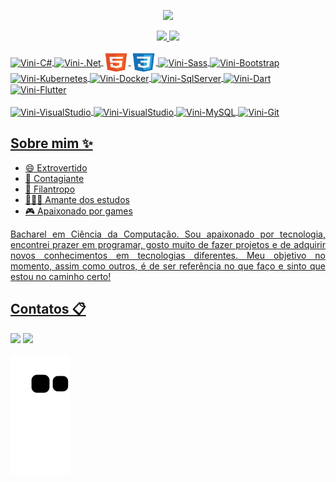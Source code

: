 <p align="center">
  <img src="https://readme-typing-svg.herokuapp.com/?size=24&duration=5000&color=DA4BA0&lines=Ol%C3%A1%2C+eu+sou+o+Vinicius!+%F0%9F%98%84%F0%9F%96%96%F0%9F%8F%BB;Bem+vindo+ao+meu+portf%C3%B3lio!;&font=Fira%20Code&center=false&width=400&height=50">
</p>

<div align="center">
  <a href="https://github.com/viniciushleandro">
  <img height="180em" src="https://github-readme-stats.vercel.app/api?username=viniciushleandro&show_icons=true&theme=radical&include_all_commits=true&count_private=true"/>
  <img height="180em" src="https://github-readme-stats.vercel.app/api/top-langs/?username=viniciushleandro&layout=compact&langs_count=7&theme=radical"/>
</div>  
  

<div style="display: inline_block"><br>
  <img align="center" alt="Vini-C#" height="35" width="45" src="https://cdn.jsdelivr.net/gh/devicons/devicon/icons/csharp/csharp-original.svg"/>
  <img align="center" alt="Vini-.Net" height="30" width="40" src="https://cdn.jsdelivr.net/gh/devicons/devicon/icons/dot-net/dot-net-plain-wordmark.svg" />
  <img align="center" alt="Vini-HTML" height="30" width="40" src="https://raw.githubusercontent.com/devicons/devicon/master/icons/html5/html5-original.svg"/>
  <img align="center" alt="Vini-CSS" height="30" width="40" src="https://raw.githubusercontent.com/devicons/devicon/master/icons/css3/css3-original.svg"/>
  <img align="center" alt="Vini-Sass" height="30" width="40" src="https://cdn.jsdelivr.net/gh/devicons/devicon/icons/sass/sass-original.svg"/>
  <img align="center" alt="Vini-Bootstrap" height="30" width="40" src="https://cdn.jsdelivr.net/gh/devicons/devicon/icons/bootstrap/bootstrap-plain-wordmark.svg"/>
  <img align="center" alt="Vini-Kubernetes" height="35" width="45" src="https://cdn.jsdelivr.net/gh/devicons/devicon/icons/kubernetes/kubernetes-plain-wordmark.svg"/>
  <img align="center" alt="Vini-Docker" height="35" width="45" src="https://cdn.jsdelivr.net/gh/devicons/devicon/icons/docker/docker-original-wordmark.svg" />
  <img align="center" alt="Vini-SqlServer" height="50" width="50" src="https://www.svgrepo.com/show/303229/microsoft-sql-server-logo.svg" />
  <img align="center" alt="Vini-Dart" height="60" width="60" src="https://cdn.jsdelivr.net/gh/devicons/devicon/icons/dart/dart-original-wordmark.svg">
  <img align="center" alt="Vini-Flutter" height="28" width="30" src="https://cdn.jsdelivr.net/gh/devicons/devicon/icons/flutter/flutter-original.svg">
</div>
 <div style="display: inline_block"><br>
  <img align="center" alt="Vini-VisualStudio" height="30" width="40" src="https://cdn.jsdelivr.net/gh/devicons/devicon/icons/visualstudio/visualstudio-plain.svg" />
  <img align="center" alt="Vini-VisualStudio" height="30" width="40" src="https://cdn.jsdelivr.net/gh/devicons/devicon/icons/vscode/vscode-original.svg" />    
  <img align="center" alt="Vini-MySQL" height="35" width="35" src="https://www.vectorlogo.zone/logos/getpostman/getpostman-icon.svg" />
  <img align="center" alt="Vini-Git" height="30" width="40" src="https://cdn.jsdelivr.net/gh/devicons/devicon/icons/git/git-original.svg" />
</div>
  
## Sobre mim ✨
- 😄 Extrovertido
- 🤪 Contagiante
- 🤝 Filantropo
- 👨🏻‍💻 Amante dos estudos
- 🎮 Apaixonado por games

<p align="justify">Bacharel em Ciência da Computação. 
Sou apaixonado por tecnologia, encontrei prazer em programar, gosto muito de fazer projetos e de adquirir novos conhecimentos em tecnologias diferentes.
Meu objetivo no momento, assim como outros, é de ser referência no que faço e sinto que estou no caminho certo!</p>
  
## Contatos 📋

<div>
  <a href = "mailto:vinilean43@gmail.com"><img src="https://img.shields.io/badge/-Gmail-%23333?style=for-the-badge&logo=gmail&logoColor=white" target="_blank"></a>
  <a href="https://www.linkedin.com/in/vinicius-henrique-leandro-bbb5a61a6/" target="_blank"><img src="https://img.shields.io/badge/-LinkedIn-%230077B5?style=for-the-badge&logo=linkedin&logoColor=white" target="_blank"></a> 
  
  ![Snake animation](https://github.com/viniciushleandro/viniciushleandro/blob/output/github-contribution-grid-snake.svg)
</div>
